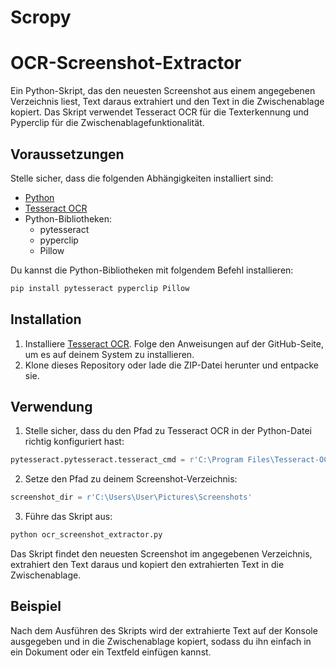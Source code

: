 # Scropy
 
# OCR-Screenshot-Extractor

Ein Python-Skript, das den neuesten Screenshot aus einem angegebenen Verzeichnis liest, Text daraus extrahiert und den Text in die Zwischenablage kopiert. Das Skript verwendet Tesseract OCR für die Texterkennung und Pyperclip für die Zwischenablagefunktionalität.

## Voraussetzungen

Stelle sicher, dass die folgenden Abhängigkeiten installiert sind:

- [Python](https://www.python.org/downloads/)
- [Tesseract OCR](https://github.com/tesseract-ocr/tesseract)
- Python-Bibliotheken:
  - pytesseract
  - pyperclip
  - Pillow

Du kannst die Python-Bibliotheken mit folgendem Befehl installieren:

```bash
pip install pytesseract pyperclip Pillow
```

## Installation

1. Installiere [Tesseract OCR](https://github.com/tesseract-ocr/tesseract). Folge den Anweisungen auf der GitHub-Seite, um es auf deinem System zu installieren.
2. Klone dieses Repository oder lade die ZIP-Datei herunter und entpacke sie.

## Verwendung

1. Stelle sicher, dass du den Pfad zu Tesseract OCR in der Python-Datei richtig konfiguriert hast:

```python
pytesseract.pytesseract.tesseract_cmd = r'C:\Program Files\Tesseract-OCR\tesseract.exe'
```

2. Setze den Pfad zu deinem Screenshot-Verzeichnis:

```python
screenshot_dir = r'C:\Users\User\Pictures\Screenshots'
```

3. Führe das Skript aus:

```bash
python ocr_screenshot_extractor.py
```

Das Skript findet den neuesten Screenshot im angegebenen Verzeichnis, extrahiert den Text daraus und kopiert den extrahierten Text in die Zwischenablage.

## Beispiel

Nach dem Ausführen des Skripts wird der extrahierte Text auf der Konsole ausgegeben und in die Zwischenablage kopiert, sodass du ihn einfach in ein Dokument oder ein Textfeld einfügen kannst.


